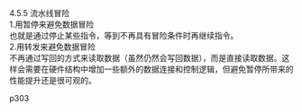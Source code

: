 4.5.5 流水线冒险  
1.用暂停来避免数据冒险  
也就是通过停止某些指令，等到不再具有冒险条件时再继续指令。  
2.用转发来避免数据冒险  
不再通过写回的方式来读取数据（虽然仍然会写回数据），而是直接读取数据。这样会需要在硬件结构中增加一些额外的数据连接和控制逻辑，但避免暂停所带来的性能提升还是很可观的。
  
p303
